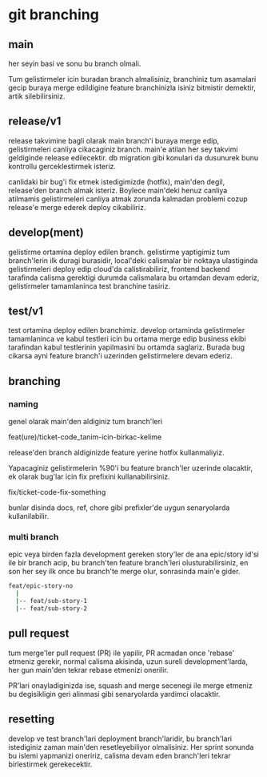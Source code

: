 # git branching

## main

her seyin basi ve sonu bu branch olmali.

Tum gelistirmeler icin buradan branch almalisiniz, branchiniz tum asamalari
gecip buraya merge edildigine feature branchinizla isiniz bitmistir demektir,
artik silebilirsiniz.

## release/v1

release takvimine bagli olarak main branch'i buraya merge edip, gelistirmeleri
canliya cikacaginiz branch. main'e atilan her sey takvimi geldiginde release
edilecektir. db migration gibi konulari da dusunurek bunu kontrollu
gerceklestirmek isteriz.

canlidaki bir bug'i fix etmek istedigimizde (hotfix), main'den degil,
release'den branch almak isteriz. Boylece main'deki henuz canliya atilmamis
gelistirmeleri canliya atmak zorunda kalmadan problemi cozup release'e merge
ederek deploy cikabiliriz.

## develop(ment)

gelistirme ortamina deploy edilen branch. gelistirme yaptigimiz tum branch'lerin
ilk duragi burasidir, local'deki calismalar bir noktaya ulastiginda
gelistirmeleri deploy edip cloud'da calistirabiliriz, frontend backend tarafinda
calisma gerektigi durumda calismalara bu ortamdan devam ederiz, gelistirmeler
tamamlaninca test branchine tasiriz.

## test/v1

test ortamina deploy edilen branchimiz. develop ortaminda gelistirmeler
tamamlaninca ve kabul testleri icin bu ortama merge edip business ekibi
tarafindan kabul testlerinin yapilmasini bu ortamda saglariz. Burada bug cikarsa
ayni feature branch'i uzerinden gelistirmelere devam ederiz.

## branching

### naming

genel olarak main'den aldiginiz tum branch'leri

feat(ure)/ticket-code_tanim-icin-birkac-kelime

release'den branch aldiginizde feature yerine hotfix kullanmaliyiz.

Yapacaginiz gelistirmelerin %90'i bu feature branch'ler uzerinde olacaktir, ek
olarak bug'lar icin fix prefixini kullanabilirsiniz.

fix/ticket-code-fix-something

bunlar disinda docs, ref, chore gibi prefixler'de uygun senaryolarda
kullanilabilir.

### multi branch

epic veya birden fazla development gereken story'ler de ana epic/story id'si ile
bir branch acip, bu branch'ten feature branch'leri olusturabilirsiniz, en son
her sey ilk once bu branch'te merge olur, sonrasinda main'e gider.

```bash
feat/epic-story-no
  |
  |-- feat/sub-story-1
  |-- feat/sub-story-2
```

## pull request

tum merge'ler pull request (PR) ile yapilir, PR acmadan once 'rebase' etmeniz
gerekir, normal calisma akisinda, uzun sureli development'larda, her gun
main'den tekrar rebase etmenizi onerilir.

PR'lari onayladiginizda ise, squash and merge secenegi ile merge etmeniz bu
degisikligin geri alinmasi gibi senaryolarda yardimci olacaktir.

## resetting

develop ve test branch'lari deployment branch'laridir, bu branch'lari
istediginiz zaman main'den resetleyebiliyor olmalisiniz. Her sprint sonunda bu
islemi yapmanizi oneririz, calisma devam eden branch'leri tekrar birlestirmek
gerekecektir.
